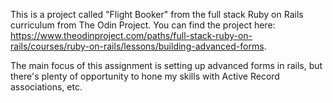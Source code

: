 This is a project called "Flight Booker" from the full stack Ruby on Rails curriculum from The Odin Project. You can find the project here: https://www.theodinproject.com/paths/full-stack-ruby-on-rails/courses/ruby-on-rails/lessons/building-advanced-forms.

The main focus of this assignment is setting up advanced forms in rails, but there's plenty of opportunity to hone my skills with Active Record associations, etc.